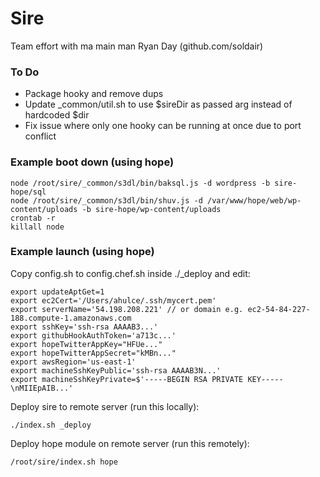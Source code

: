 Sire
===
Team effort with ma main man Ryan Day (github.com/soldair)


### To Do
- Package hooky and remove dups
- Update _common/util.sh to use $sireDir as passed arg instead of hardcoded $dir
- Fix issue where only one hooky can be running at once due to port conflict


### Example boot down (using hope)
```
node /root/sire/_common/s3dl/bin/baksql.js -d wordpress -b sire-hope/sql
node /root/sire/_common/s3dl/bin/shuv.js -d /var/www/hope/web/wp-content/uploads -b sire-hope/wp-content/uploads
crontab -r
killall node
```


### Example launch (using hope)
Copy config.sh to config.chef.sh inside ./_deploy and edit:
```
export updateAptGet=1
export ec2Cert='/Users/ahulce/.ssh/mycert.pem'
export serverName='54.198.208.221' // or domain e.g. ec2-54-84-227-188.compute-1.amazonaws.com
export sshKey='ssh-rsa AAAAB3...'
export githubHookAuthToken='a713c...'
export hopeTwitterAppKey="HFUe..."
export hopeTwitterAppSecret="kMBn..."
export awsRegion='us-east-1'
export machineSshKeyPublic='ssh-rsa AAAAB3N...'
export machineSshKeyPrivate=$'-----BEGIN RSA PRIVATE KEY-----\nMIIEpAIB...'
```
Deploy sire to remote server (run this locally):
```
./index.sh _deploy
```
Deploy hope module on remote server (run this remotely):
```
/root/sire/index.sh hope
```
